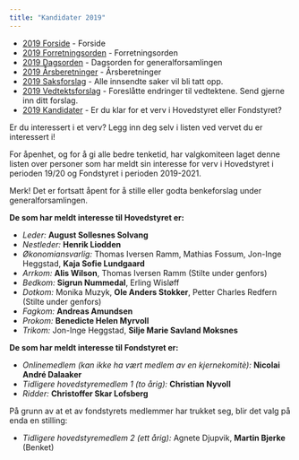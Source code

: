 ```yaml
---
title: "Kandidater 2019"
---
```


* [2019 Forside](https://wiki.online.ntnu.no/generalforsamlinger/2019)   - Forside
* [2019 Forretningsorden](https://wiki.online.ntnu.no/generalforsamlinger/2019/forretningsorden) - Forretningsorden
* [2019 Dagsorden](https://wiki.online.ntnu.no/generalforsamlinger/2019/dagsorden) - Dagsorden for generalforsamlingen
* [2019 Årsberetninger](https://wiki.online.ntnu.no/generalforsamlinger/2019/aarsberetninger) - Årsberetninger
* [2019 Saksforslag](https://wiki.online.ntnu.no/generalforsamlinger/2019/saksforslag) - Alle innsendte saker vil bli tatt opp.
* [2019 Vedtektsforslag](https://wiki.online.ntnu.no/generalforsamlinger/2019/vedtekstforslag) - Foreslåtte endringer til vedtektene. Send gjerne inn ditt forslag.
* [2019 Kandidater](https://wiki.online.ntnu.no/generalforsamlinger/2019/valg) - Er du klar for et verv i Hovedstyret eller Fondstyret? 

Er du interessert i et verv? Legg inn deg selv i listen ved vervet du er interessert i!

For åpenhet, og for å gi alle bedre tenketid, har valgkomiteen laget denne listen over personer som har meldt sin interesse for verv i Hovedstyret i perioden 19/20 og Fondstyret i perioden 2019-2021. 

Merk! Det er fortsatt åpent for å stille eller godta benkeforslag under generalforsamlingen.  

**De som har meldt interesse til Hovedstyret er:**

* *Leder:* **August Sollesnes Solvang**
* *Nestleder:* **Henrik Liodden**
* *Økonomiansvarlig:* Thomas Iversen Ramm, Mathias Fossum, Jon-Inge Heggstad, **Kaja Sofie Lundgaard**
* *Arrkom:* **Alis Wilson**, Thomas Iversen Ramm (Stilte under genfors)
* *Bedkom:* **Sigrun Nummedal**, Erling Wisløff
* *Dotkom:* Monika Muzyk, **Ole Anders Stokker**, Petter Charles Redfern (Stilte under genfors)
* *Fagkom:* **Andreas Amundsen**
* *Prokom:* **Benedicte Helen Myrvoll** 
* *Trikom:* Jon-Inge Heggstad, **Silje Marie Savland Moksnes**

**De som har meldt interesse til Fondstyret er:**

* *Onlinemedlem (kan ikke ha vært medlem av en kjernekomitè):* **Nicolai André Dalaaker**
* *Tidligere hovedstyremedlem 1 (to årig):* **Christian Nyvoll**
* *Ridder:* **Christoffer Skar Lofsberg**

På grunn av at et av fondstyrets medlemmer har trukket seg, blir det valg på enda en stilling:

* *Tidligere hovedstyremedlem 2 (ett årig):* Agnete Djupvik, **Martin Bjerke** (Benket)